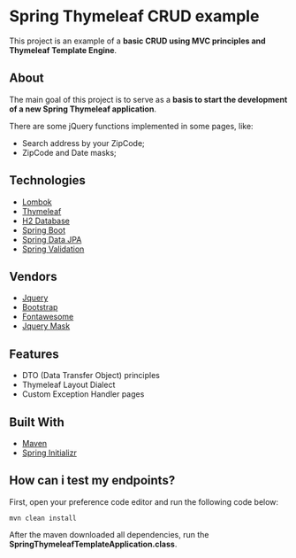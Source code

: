 # Spring Thymeleaf CRUD example

This project is an example of a **basic CRUD using MVC principles and Thymeleaf Template Engine**.

## About

The main goal of this project is to serve as a **basis to start the development of a new Spring Thymeleaf application**.

There are some jQuery functions implemented in some pages, like:
- Search address by your ZipCode;
- ZipCode and Date masks;

## Technologies

- [Lombok](https://projectlombok.org)
- [Thymeleaf](https://www.thymeleaf.org)
- [H2 Database](https://www.h2database.com/html/quickstart.html)
- [Spring Boot](https://spring.io/projects/spring-boot)
- [Spring Data JPA](https://spring.io/projects/spring-data-jpa)
- [Spring Validation](https://beanvalidation.org)

## Vendors

- [Jquery](https://jquery.com)
- [Bootstrap](https://getbootstrap.com)
- [Fontawesome](https://fontawesome.com)
- [Jquery Mask](https://igorescobar.github.io/jQuery-Mask-Plugin)

## Features

- DTO (Data Transfer Object) principles
- Thymeleaf Layout Dialect
- Custom Exception Handler pages

## Built With

- [Maven](https://maven.apache.org/index.html)
- [Spring Initializr](https://start.spring.io/#!type=maven-project&language=java&platformVersion=2.5.3.RELEASE&packaging=jar&jvmVersion=11&groupId=com.example&artifactId=thymeleaf&name=SpringThymeleafTemplate&description=Demo%20project%20for%20Spring%20Boot&packageName=com.example.thymeleaf&dependencies=web,devtools,h2,validation,thymeleaf,data-jpa,lombok)

## How can i test my endpoints?

First, open your preference code editor and run the following code below:

```
mvn clean install
```

After the maven downloaded all dependencies, run the **SpringThymeleafTemplateApplication.class**.
